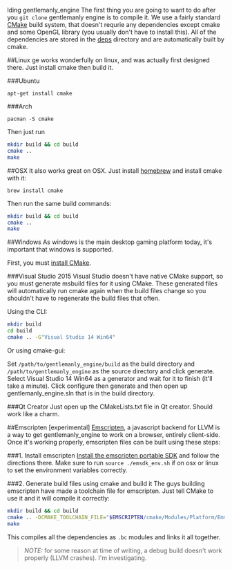 lding gentlemanly_engine
The first thing you are going to want to do after you `git clone` gentlemanly engine is to compile it. We use a fairly standard [CMake](https://cmake.org) build system, that doesn't requrie any dependencies except cmake and some OpenGL library (you usually don't have to install this). All of the  dependencies are stored in the [deps](https://github.com/gentlemans/gentlemanly_engine/blob/master/deps) directory and are automatically built by cmake. 

##Linux
ge works wonderfully on linux, and was actually first designed there. Just install cmake then build it.


###Ubuntu
```
apt-get install cmake
```

###Arch
```
pacman -S cmake
```

Then just run

```bash
mkdir build && cd build
cmake ..
make
```


##OSX
It also works great on OSX. Just install [homebrew](brew.sh) and install cmake with it:
```
brew install cmake
```

Then run the same build commands:

```bash
mkdir build && cd build
cmake ..
make 
```

##Windows
As windows is the main desktop gaming platform today, it's important that windows is supported.

First, you must [install CMake]().

###Visual Studio 2015 
Visual Studio doesn't have native CMake support, so you must generate msbuild files for it using CMake. These generated files will automatically run cmake again when the build files change so you shouldn't have to regenerate the build files that often. 

Using the CLI:
```bash
mkdir build
cd build
cmake .. -G"Visual Studio 14 Win64"
```

Or using cmake-gui:

Set `/path/to/gentlemanly_engine/build` as the build directory and `/path/to/gentlemanly_engine` as the source  directory and click generate. Select Visual Studio 14 Win64 as a generator and wait for it to finish (it'll take a minute). Click configure then generate and then open up gentlemanly_engine.sln that is in the build directory. 

###Qt Creator
Just open  up the CMakeLists.txt file in Qt creator. Should work like a charm. 

##Emscripten [experimental]
[Emscripten](), a javascript backend for LLVM is a way to get gentlemanly_engine to work on a browser, entirely client-side. Once it's working properly, emscripten files can be built using these steps:

###1. Install emscripten
[Install the emscripten portable SDK]() and follow the directions there. Make sure to run `source ./emsdk_env.sh` if on osx or linux to set the environment variables correctly. 

###2. Generate build files using cmake and build it
The guys building emscripten have made a toolchain file for emscripten. Just tell CMake to use it and it will compile it correctly:

```bash
mkdir build && cd build
cmake .. -DCMAKE_TOOLCHAIN_FILE="$EMSCRIPTEN/cmake/Modules/Platform/Emscripten.cmake"
make
``` 

This compiles all the dependencies as `.bc` modules and links it all together. 

> *NOTE:* for some reason at time of writing, a debug build doesn't work properly (LLVM crashes). I'm investigating.


